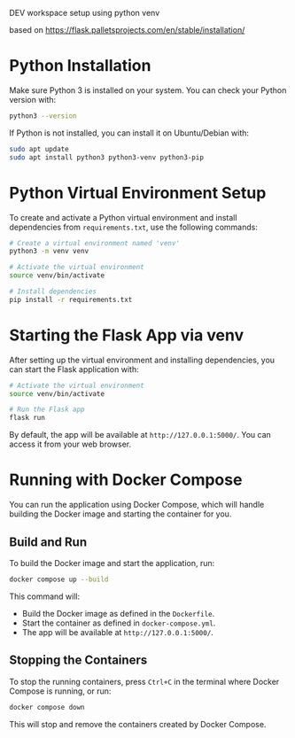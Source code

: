 DEV workspace setup using python venv

based on https://flask.palletsprojects.com/en/stable/installation/

# Python Installation

Make sure Python 3 is installed on your system. You can check your Python version with:

```bash
python3 --version
```

If Python is not installed, you can install it on Ubuntu/Debian with:

```bash
sudo apt update
sudo apt install python3 python3-venv python3-pip
```

# Python Virtual Environment Setup

To create and activate a Python virtual environment and install dependencies from `requirements.txt`, use the following commands:

```bash
# Create a virtual environment named 'venv'
python3 -m venv venv

# Activate the virtual environment
source venv/bin/activate

# Install dependencies
pip install -r requirements.txt
```

# Starting the Flask App via venv

After setting up the virtual environment and installing dependencies, you can start the Flask application with:

```bash
# Activate the virtual environment
source venv/bin/activate

# Run the Flask app
flask run
```

By default, the app will be available at `http://127.0.0.1:5000/`. You can access it from your web browser.


# Running with Docker Compose

You can run the application using Docker Compose, which will handle building the Docker image and starting the container for you.

## Build and Run

To build the Docker image and start the application, run:

```bash
docker compose up --build
```

This command will:
- Build the Docker image as defined in the `Dockerfile`.
- Start the container as defined in `docker-compose.yml`.
- The app will be available at `http://127.0.0.1:5000/`.

## Stopping the Containers

To stop the running containers, press `Ctrl+C` in the terminal where Docker Compose is running, or run:

```bash
docker compose down
```

This will stop and remove the containers created by Docker Compose.

